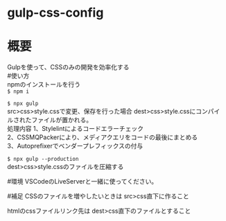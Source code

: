 # gulp-css-config
# 概要
Gulpを使って、CSSのみの開発を効率化する  
#使い方  
npmのインストールを行う  
`$ npm i`

`$ npx gulp`  
src>css>style.cssで変更、保存を行った場合
dest>css>style.cssにコンパイルされたファイルが置かれる。  
処理内容
1、Stylelintによるコードエラーチェック  
2、CSSMQPackerにより、メディアクエリをコードの最後にまとめる  
3、Autoprefixerでベンダープレフィックスの付与  

`$ npx gulp --production`  
dest>css>style.cssのファイルを圧縮する  

#環境
VSCodeのLiveServerと一緒に使ってください。  

#補足
CSSのファイルを増やしたいときは
src>css直下に作ること  

htmlのcssファイルリンク先は
dest>css直下のファイルとすること

